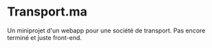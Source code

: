 # Transport.ma
Un miniprojet d'un webapp pour une société de transport. Pas encore terminé et juste front-end. 
